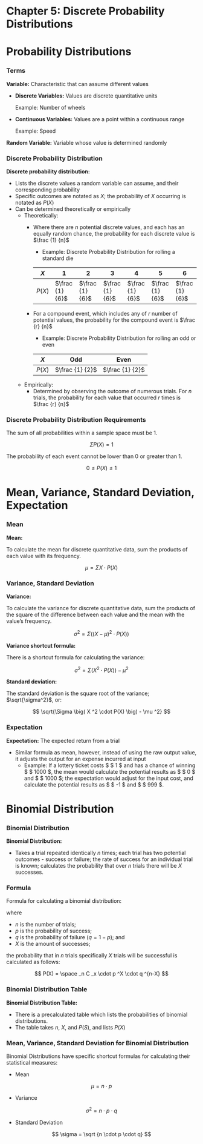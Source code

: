 # Chapter 5: Discrete Probability Distributions

# Probability Distributions

### Terms

**Variable:** Characteristic that can assume different values

- **Discrete Variables:** Values are discrete quantitative units
    
    Example: Number of wheels
    
- **Continuous Variables:** Values are a point within a continuous range
    
    Example: Speed
    

**Random Variable:** Variable whose value is determined randomly

### Discrete Probability Distribution

**Discrete probability distribution:**

- Lists the discrete values a random variable can assume, and their corresponding probability
- Specific outcomes are notated as $X$; the probability of $X$ occurring is notated as $P(X)$
- Can be determined theoretically or empirically
    - Theoretically:
        - Where there are $n$ potential discrete values, and each has an equally random chance, the probability for each discrete value is $\frac {1} {n}$
            - Example: Discrete Probability Distribution for rolling a standard die
            
            | $X$ | 1 | 2 | 3 | 4 | 5 | 6 |
            | --- | --- | --- | --- | --- | --- | --- |
            | $P(X)$ | $\frac {1} {6}$ | $\frac {1} {6}$ | $\frac {1} {6}$ | $\frac {1} {6}$ | $\frac {1} {6}$ | $\frac {1} {6}$ |
        - For a compound event, which includes any of $r$ number of potential values, the probability for the compound event is $\frac {r} {n}$
            - Example: Discrete Probability Distribution for rolling an odd or even
            
            | $X$ | Odd | Even |
            | --- | --- | --- |
            | $P(X)$ | $\frac {1} {2}$ | $\frac {1} {2}$ |
    - Empirically:
        - Determined by observing the outcome of numerous trials. For $n$ trials, the probability for each value that occurred $r$ times is $\frac {r} {n}$

### Discrete Probability Distribution Requirements

The sum of all probabilities within a sample space must be 1.

$$
\Sigma P(X)=1
$$

The probability of each event cannot be lower than 0 or greater than 1.

$$
0 \le P(X) \le 1
$$

# Mean, Variance, Standard Deviation, Expectation

### Mea**n**

**Mean:**

To calculate the mean for discrete quantitative data, sum the products of each value with its frequency.

$$
\mu = \Sigma X \cdot P(X)
$$

### Variance, Standard Deviation

**Variance:**

To calculate the variance for discrete quantitative data, sum the products of the square of the difference between each value and the mean with the value’s frequency.

$$
\sigma ^2 = \Sigma \big( ( X - \mu ) ^2 \cdot P(X) \big)  
$$

**Variance shortcut formula:**

There is a shortcut formula for calculating the variance:

$$
\sigma ^2 = \Sigma \big( X ^2 \cdot P(X) \big) - \mu ^2
$$

**Standard deviation:**

The standard deviation is the square root of the variance; $\sqrt{\sigma^2}$, or:

$$
\sqrt{\Sigma \big( X ^2 \cdot P(X) \big) - \mu ^2}
$$

### Expectation

**Expectation:** The expected return from a trial

- Similar formula as mean, however, instead of using the raw output value, it adjusts the output for an expense incurred at input
    - Example: If a lottery ticket costs $ \$ 1 $ and has a chance of winning $ \$ 1000 $, the mean would calculate the potential results as $ \$ 0 $ and $ \$ 1000 $; the expectation would adjust for the input cost, and calculate the potential results as $ \$ -1 $ and $ \$ 999 $.

# Binomial Distribution

### Binomial Distribution

**Binomial Distribution:**

- Takes a trial repeated identically $n$ times; each trial has two potential outcomes - success or failure; the rate of success for an individual trial is known; calculates the probability that over $n$ trials there will be $X$ successes.

### **Formula**

Formula for calculating a binomial distribution:

where 

- $n$ is the number of trials;
- $p$ is the probability of success;
- $q$ is the probability of failure ($q=1-p$); and
- $X$ is the amount of successes;

the probability that in $n$ trials specifically $X$ trials will be successful is calculated as follows:

$$
P(X) = \space _n C _x \cdot p ^X \cdot q ^{n-X}
$$

### Binomial Distribution Table

**Binomial Distribution Table:**

- There is a precalculated table which lists the probabilities of binomial distributions.
- The table takes $n$, $X$, and $P(S)$, and lists $P(X)$

### Mean, Variance, Standard Deviation for Binomial Distribution

Binomial Distributions have specific shortcut formulas for calculating their statistical measures:

- Mean

$$
\mu = n \cdot p
$$

- Variance

$$
\sigma ^2 = n \cdot p \cdot q
$$

- Standard Deviation

$$
\sigma = \sqrt {n \cdot p \cdot q}
$$
